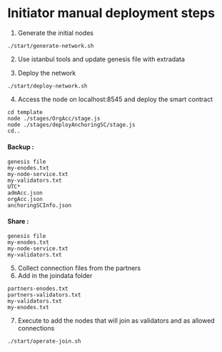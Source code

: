 
# Initiator manual deployment steps

1. Generate the initial nodes
```
./start/generate-network.sh
```

2. Use istanbul tools and update genesis file with extradata

3. Deploy the network
```shell
./start/deploy-network.sh
```


4. Access the node on localhost:8545 and deploy the smart contract
```shell
cd template
node ./stages/OrgAcc/stage.js
node ./stages/deployAnchoringSC/stage.js
cd..
```

#### Backup :
```shell
genesis file
my-enodes.txt
my-node-service.txt
my-validators.txt
UTC*
admAcc.json
orgAcc.json
anchoringSCInfo.json

```

#### Share :
```shell
genesis file
my-enodes.txt
my-node-service.txt
my-validators.txt
```

5. Collect connection files from the partners
6. Add in the joindata folder
```shell
partners-enodes.txt
partners-validators.txt
my-validators.txt
my-enodes.txt

```

7. Execute to add the nodes that will join as validators and as allowed connections
```shell
./start/operate-join.sh
```

